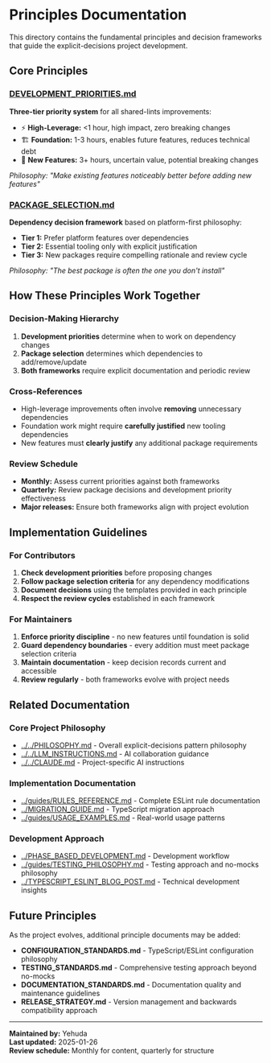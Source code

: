 # Principles Documentation

This directory contains the fundamental principles and decision frameworks that guide the explicit-decisions project development.

## Core Principles

### [DEVELOPMENT_PRIORITIES.md](./DEVELOPMENT_PRIORITIES.md)

**Three-tier priority system** for all shared-lints improvements:

- ⚡ **High-Leverage:** <1 hour, high impact, zero breaking changes
- 🏗️ **Foundation:** 1-3 hours, enables future features, reduces technical debt  
- 🚀 **New Features:** 3+ hours, uncertain value, potential breaking changes

*Philosophy: "Make existing features noticeably better before adding new features"*

### [PACKAGE_SELECTION.md](./PACKAGE_SELECTION.md)

**Dependency decision framework** based on platform-first philosophy:

- **Tier 1:** Prefer platform features over dependencies
- **Tier 2:** Essential tooling only with explicit justification
- **Tier 3:** New packages require compelling rationale and review cycle

*Philosophy: "The best package is often the one you don't install"*

## How These Principles Work Together

### Decision-Making Hierarchy

1. **Development priorities** determine when to work on dependency changes
2. **Package selection** determines which dependencies to add/remove/update
3. **Both frameworks** require explicit documentation and periodic review

### Cross-References

- High-leverage improvements often involve **removing** unnecessary dependencies
- Foundation work might require **carefully justified** new tooling dependencies
- New features must **clearly justify** any additional package requirements

### Review Schedule

- **Monthly:** Assess current priorities against both frameworks
- **Quarterly:** Review package decisions and development priority effectiveness  
- **Major releases:** Ensure both frameworks align with project evolution

## Implementation Guidelines

### For Contributors

1. **Check development priorities** before proposing changes
2. **Follow package selection criteria** for any dependency modifications
3. **Document decisions** using the templates provided in each principle
4. **Respect the review cycles** established in each framework

### For Maintainers

1. **Enforce priority discipline** - no new features until foundation is solid
2. **Guard dependency boundaries** - every addition must meet package selection criteria
3. **Maintain documentation** - keep decision records current and accessible
4. **Review regularly** - both frameworks evolve with project needs

## Related Documentation

### Core Project Philosophy

- [../../PHILOSOPHY.md](../../PHILOSOPHY.md) - Overall explicit-decisions pattern philosophy
- [../../LLM_INSTRUCTIONS.md](../../LLM_INSTRUCTIONS.md) - AI collaboration guidance
- [../../CLAUDE.md](../../CLAUDE.md) - Project-specific AI instructions

### Implementation Documentation

- [../guides/RULES_REFERENCE.md](../guides/RULES_REFERENCE.md) - Complete ESLint rule documentation
- [../MIGRATION_GUIDE.md](../MIGRATION_GUIDE.md) - TypeScript migration approach
- [../guides/USAGE_EXAMPLES.md](../guides/USAGE_EXAMPLES.md) - Real-world usage patterns

### Development Approach

- [../PHASE_BASED_DEVELOPMENT.md](../PHASE_BASED_DEVELOPMENT.md) - Development workflow
- [../guides/TESTING_PHILOSOPHY.md](../guides/TESTING_PHILOSOPHY.md) - Testing approach and no-mocks philosophy
- [../TYPESCRIPT_ESLINT_BLOG_POST.md](../TYPESCRIPT_ESLINT_BLOG_POST.md) - Technical development insights

## Future Principles

As the project evolves, additional principle documents may be added:

- **CONFIGURATION_STANDARDS.md** - TypeScript/ESLint configuration philosophy
- **TESTING_STANDARDS.md** - Comprehensive testing approach beyond no-mocks
- **DOCUMENTATION_STANDARDS.md** - Documentation quality and maintenance guidelines
- **RELEASE_STRATEGY.md** - Version management and backwards compatibility approach

---

**Maintained by:** Yehuda  
**Last updated:** 2025-01-26  
**Review schedule:** Monthly for content, quarterly for structure
